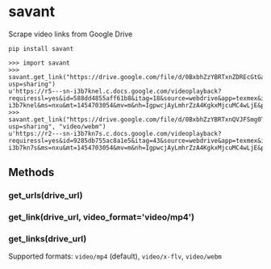 # savant

Scrape video links from Google Drive

`pip install savant`

```
>>> import savant
>>> savant.get_link("https://drive.google.com/file/d/0BxbhZzYBRTxnZDREcGtGa0pSc0k/view?usp=sharing")
u'https://r5---sn-i3b7knel.c.docs.google.com/videoplayback?requiressl=yes&id=588dd4855aff61b8&itag=18&source=webdrive&app=texmex&ip=49.149.125.213&ipbits=8&expire=1454717545&sparams=requiressl,id,itag,source,ip,ipbits,expire&signature=168F1A419378ED4676B6955D2EC0491B7A0D6504.15AA6E2B864F61707C8D6B6B5A11B3AD8C968DC4&key=ck2&mm=30&mn=sn-i3b7knel&ms=nxu&mt=1454703054&mv=m&nh=IgpwcjAyLmhrZzA4KgkxMjcuMC4wLjE&pl=19,34'
>>> savant.get_link("https://drive.google.com/file/d/0BxbhZzYBRTxnQVJFSmg0THR3R0E/view?usp=sharing", "video/webm")
u'https://r2---sn-i3b7kn7s.c.docs.google.com/videoplayback?requiressl=yes&id=9285db755ac8a1e5&itag=43&source=webdrive&app=texmex&ip=49.149.125.213&ipbits=8&expire=1454717573&sparams=requiressl,id,itag,source,ip,ipbits,expire&signature=3CFEBF62D0A4BCFB9934B79C0A6B670FC05012C1.AE05B2216C49FE053432EFB785BA5B24C0982E0C&key=ck2&mm=30&mn=sn-i3b7kn7s&ms=nxu&mt=1454703054&mv=m&nh=IgpwcjAyLmhrZzA4KgkxMjcuMC4wLjE&pl=19'
```

## Methods

### get_urls(drive_url)

### get_link(drive_url, video_format='video/mp4')

### get_links(drive_url)

Supported formats: `video/mp4` (default), `video/x-flv`, `video/webm`
